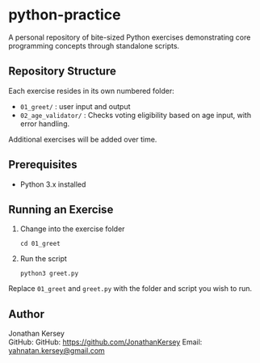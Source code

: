 
# python-practice

A personal repository of bite-sized Python exercises demonstrating core programming concepts through standalone scripts.

## Repository Structure

Each exercise resides in its own numbered folder:

- `01_greet/` : user input and output
- `02_age_validator/` : Checks voting eligibility based on age input, with error handling.  
 


Additional exercises will be added over time.

## Prerequisites

- Python 3.x installed

## Running an Exercise

1. Change into the exercise folder  
       
       cd 01_greet  

2. Run the script  
       
       python3 greet.py  

Replace `01_greet` and `greet.py` with the folder and script you wish to run.

## Author

Jonathan Kersey  
GitHub: GitHub: https://github.com/JonathanKersey 
Email: yahnatan.kersey@gmail.com

